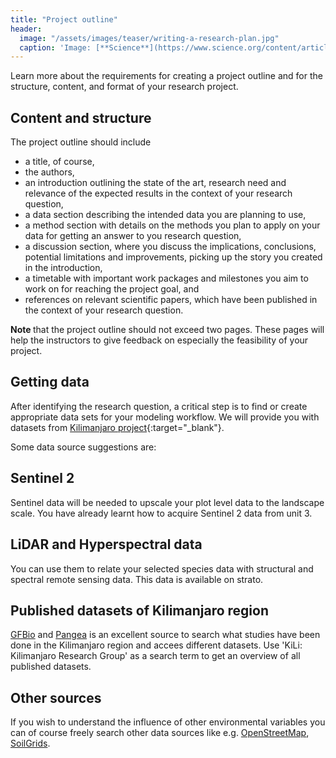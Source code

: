 ```yaml
---
title: "Project outline"
header:
  image: "/assets/images/teaser/writing-a-research-plan.jpg"
  caption: 'Image: [**Science**](https://www.science.org/content/article/writing-research-plan)'
---
```

Learn more about the requirements for creating a project outline and for the structure, content, and format of your research project.

<!--more-->

## Content and structure

The project outline should include

* a title, of course,
* the authors,
* an introduction outlining the state of the art, research need and relevance of the expected results in the context of your research question,
* a data section describing the intended data you are planning to use,
* a method section with details on the methods you plan to apply on your data for getting an answer to you research question,
* a discussion section, where you discuss the implications, conclusions, potential limitations and improvements, picking up the story you created in the introduction,
* a timetable with important work packages and milestones you aim to work on for reaching the project goal, and
* references on relevant scientific papers, which have been published in the context of your research question.

<b> Note </b> that the project outline should not exceed two pages. These pages will help the instructors to give feedback on especially the feasibility of your project.

## Getting data

After identifying the research question, a critical step is to find or create appropriate data sets for your modeling workflow. We will provide you with datasets from [Kilimanjaro project](http://85.214.102.111/kili_data/){:target="_blank"}.

Some data source suggestions are:

## Sentinel 2 

Sentinel data will be needed to upscale your plot level data to the landscape scale. You have already learnt how to acquire Sentinel 2 data from unit 3.

##  LiDAR and Hyperspectral data

You can use them to relate your selected species data with structural and spectral remote sensing data. This data is available on strato.

## Published datasets of Kilimanjaro region

[GFBio](https://www.gfbio.org/) and [Pangea](https://www.pangaea.de/) is an excellent source to search what studies have been done in the Kilimanjaro region and accees different datasets. 
Use 'KiLi: Kilimanjaro Research Group' as a search term to get an overview of all published datasets.

## Other sources

If you wish to understand the influence of other environmental variables you can of course freely search other data sources like e.g. [OpenStreetMap](https://www.openstreetmap.org/), [SoilGrids](https://soilgrids.org/).



